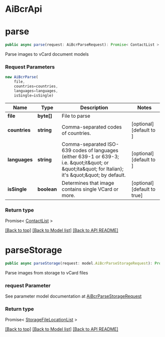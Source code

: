 
# AiBcrApi

                    
<a name="parse"></a>
# **parse**
```typescript
public async parse(request: AiBcrParseRequest): Promise< ContactList >
```

Parse images to vCard document models             

### Request Parameters
```typescript
new AiBcrParse(
    file,
    countries=countries,
    languages=languages,
    isSingle=isSingle)
```

Name | Type | Description | Notes
---- | ---- | ----------- | -----
 **file** | **byte[]**| File to parse |
 **countries** | **string**| Comma-separated codes of countries. | [optional] [default to ]
 **languages** | **string**| Comma-separated ISO-639 codes of languages (either 639-1 or 639-3; i.e. \&quot;it\&quot; or \&quot;ita\&quot; for Italian); it&#39;s \&quot;\&quot; by default.              | [optional] [default to ]
 **isSingle** | **boolean**| Determines that image contains single VCard or more. | [optional] [default to true]

### Return type

Promise< [ContactList](ContactList.md) >

[[Back to top]](#) [[Back to Model list]](Models.md) [[Back to API README]](README.md)
                    
<a name="parseStorage"></a>
# **parseStorage**
```typescript
public async parseStorage(request: model.AiBcrParseStorageRequest): Promise< StorageFileLocationList >
```

Parse images from storage to vCard files             

### request Parameter

See parameter model documentation at [AiBcrParseStorageRequest](AiBcrParseStorageRequest.md)

### Return type

Promise< [StorageFileLocationList](StorageFileLocationList.md) >

[[Back to top]](#) [[Back to Model list]](Models.md) [[Back to API README]](README.md)

